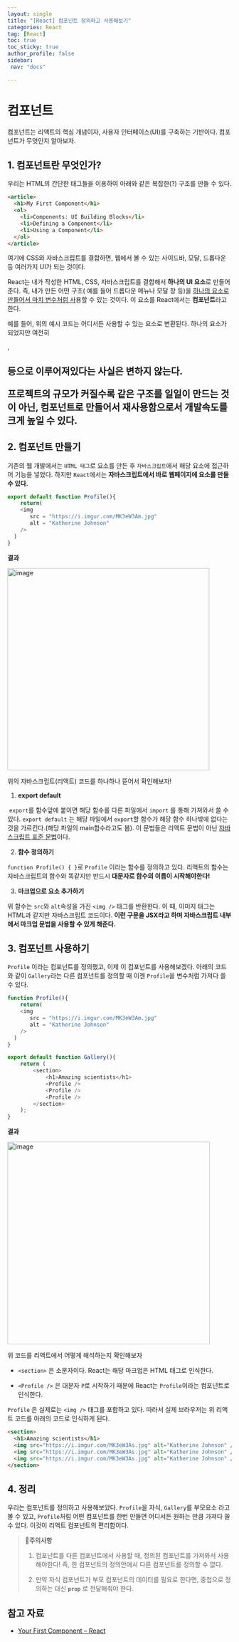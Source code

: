 ```yaml
---
layout: single
title: "[React] 컴포넌트 정의하고 사용해보기"
categories: React
tag: [React]
toc: true
toc_sticky: true
author_profile: false
sidebar:
 nav: "docs"

---
```


# 컴포넌트

컴포넌트는 리액트의 핵심 개념이자, 사용자 인터페이스(UI)를 구축하는 기반이다. 컴포넌트가 무엇인지 알아보자.

## 1. 컴포넌트란 무엇인가?

우리는 HTML의 간단한 태그들을 이용하여 아래와 같은 복잡한(?) 구조를 만들 수 있다. 

```html
<article>
  <h1>My First Component</h1>
  <ol>
    <li>Components: UI Building Blocks</li>
    <li>Defining a Component</li>
    <li>Using a Component</li>
  </ol>
</article>
```

여기에 CSS와 자바스크립트를 결합하면, 웹에서 볼 수 있는 사이드바, 모달, 드롭다운 등 여러가지 UI가 되는 것이다. 

React는 내가 작성한 HTML, CSS, 자바스크립트를 결합해서 **하나의 UI 요소**로 만들어준다. 즉, 내가 만든 어떤 구조( 예를 들어 드롭다운 메뉴나 모달 창 등)을 <u>하나의 요소로 만들어서 마치 변수처럼 사</u>용할 수 있는 것이다. 이 요소를 React에서는 **컴포넌트**라고 한다. 

예를 들어, 위의 예시 코드는 어디서든 사용할 수 있는 <TableOfContents/> 요소로 변환된다. 하나의 요소가 되었지만 여전히 <article>, <h1> 등으로 이루어져있다는 사실은 변하지 않는다. 

프로젝트의 규모가 커질수록 같은 구조를 일일이 만드는 것이 아닌, **컴포넌트로 만들어서 재사용함으로서 개발속도를 크게 높일 수 있다.** 

## 2. 컴포넌트 만들기

기존의 웹 개발에서는 `HTML 태그`로 요소를 만든 후 `자바스크립트`에서 해당 요소에 접근하어 기능을 넣었다. 하지만 `React`에서는 **자바스크립트에서 바로 웹페이지에 요소를 만들 수 있다.**

```js
export default function Profile(){
    return(
    <img
       src = "https://i.imgur.com/MK3eW3Am.jpg"
       alt = "Katherine Johnson"
    />
  )    
}
```

**결과**

<img width="454" alt="image" src="https://user-images.githubusercontent.com/83194164/228731059-4bd14e61-db6a-46b9-abde-bbe77202d1c2.png">

위의 자바스크립트(리액트) 코드를 하나하나 뜯어서 확인해보자!

1. **export default**

 `export`를 함수앞에 붙이면 해당 함수를 다른 파일에서 `import` 를 통해 가져와서 쓸 수 있다. `export default` 는 해당 파일에서 `export`할 함수가 해당 함수 하나밖에 없다는 것을 가르킨다.(해당 파일의 main함수라고도 봄). 이 문법들은 리액트 문법이 아닌 <u>자바스크립트 표준 문법</u>이다.

2. **함수 정의하기**

`function Profile() { }`로 `Profile` 이라는 함수를 정의하고 있다. 리액트의 함수는 자바스크립트의 함수와 똑같지만 반드시 **대문자로 함수의 이름이 시작해야한다!**

3. **마크업으로 요소 추가하기**

위 함수는 `src`와 `alt`속성을 가진 `<img />` 태그를 반환한다. 이 때, 이미지 태그는 HTML과 같지만 자바스크립트 코드이다. **이런 구문을 JSX라고 하며 자바스크립트 내부에서 마크업 문법을 사용할 수 있게 해준다.** 

## 3. 컴포넌트 사용하기

`Profile` 이라는 컴포넌트를 정의했고, 이제 이 컴포넌트를 사용해보겠다. 아래의 코드와 같이 `Gallery`라는 다른 컴포넌트를 정의할 때 이젠 `Profile`을 변수처럼 가져다 쓸 수 있다.

```js
function Profile(){
    return(
    <img
       src = "https://i.imgur.com/MK3eW3Am.jpg"
       alt = "Katherine Johnson"
    />
  )    
}

export default function Gallery(){
    return (
        <section>
            <h1>Amazing scientists</h1>
            <Profile />
            <Profile />
            <Profile />
        </section>
    );
}
```

**결과**

<img width="455" alt="image" src="https://user-images.githubusercontent.com/83194164/228731165-54287ead-9010-473f-b565-ff52856370f5.png">

위 코드를 리액트에서 어떻게 해석하는지 확인해보자

- `<section>` 은 소문자이다. React는 해당 마크업은 HTML 태그로 인식한다.

- `<Profile />` 은 대문자 `P`로 시작하기 때문에  React는 `Profile`이라는 컴포넌트로 인식한다.

`Profile` 은 실제로는 `<img />` 태그를 포함하고 있다. 따라서 실제 브라우저는 위 리액트 코드를 아래의 코드로 인식하게 된다.

```html
<section>
  <h1>Amazing scientists</h1>
  <img src="https://i.imgur.com/MK3eW3As.jpg" alt="Katherine Johnson" />
  <img src="https://i.imgur.com/MK3eW3As.jpg" alt="Katherine Johnson" />
  <img src="https://i.imgur.com/MK3eW3As.jpg" alt="Katherine Johnson" />
</section>
```

## 4. 정리

우리는 컴포넌트를 정의하고 사용해보았다. `Profile`을 자식, `Gallery`를 부모요소 라고 볼 수 있고, `Profile`처럼 어떤 컴포넌트를 한번 만들면 어디서든 원하는 만큼 가져다 쓸 수 있다. 이것이 리액트 컴포넌트의 편리함이다. 

> **🚨주의사항**
> 
> 1. 컴포넌트를 다른 컴포넌트에서 사용할 때, 정의된 컴포넌트를 가져와서 사용해야한다! 즉, 한 컴포넌트의 정의안에서 다른 컴포넌트를 정의할 수 없다.
> 
> 2. 만약 자식 컴포넌트가 부모 컴포넌트의 데이터를 필요로 한다면, 중첩으로 정의하는 대신 **`prop`** 로 전달해줘야 한다.

## 참고 자료

- [Your First Component – React](https://react.dev/learn/your-first-component)
